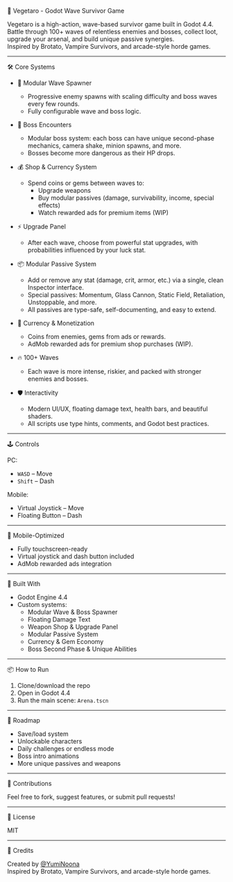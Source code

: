  🧟 Vegetaro - Godot Wave Survivor Game

Vegetaro is a high-action, wave-based survivor game built in Godot 4.4.  
Battle through 100+ waves of relentless enemies and bosses, collect loot, upgrade your arsenal, and build unique passive synergies.  
Inspired by Brotato, Vampire Survivors, and arcade-style horde games.

---

 🛠️ Core Systems

- 🧠 Modular Wave Spawner  
  - Progressive enemy spawns with scaling difficulty and boss waves every few rounds.
  - Fully configurable wave and boss logic.

- 👹 Boss Encounters  
  - Modular boss system: each boss can have unique second-phase mechanics, camera shake, minion spawns, and more.
  - Bosses become more dangerous as their HP drops.

- 💰 Shop & Currency System  
  - Spend coins or gems between waves to:
    - Upgrade weapons
    - Buy modular passives (damage, survivability, income, special effects)
    - Watch rewarded ads for premium items (WIP)

- ⚡ Upgrade Panel  
  - After each wave, choose from powerful stat upgrades, with probabilities influenced by your luck stat.

- 📦 Modular Passive System  
  - Add or remove any stat (damage, crit, armor, etc.) via a single, clean Inspector interface.
  - Special passives: Momentum, Glass Cannon, Static Field, Retaliation, Unstoppable, and more.
  - All passives are type-safe, self-documenting, and easy to extend.

- 💎 Currency & Monetization  
  - Coins from enemies, gems from ads or rewards.
  - AdMob rewarded ads for premium shop purchases (WIP).

- 🔥 100+ Waves  
  - Each wave is more intense, riskier, and packed with stronger enemies and bosses.

- 🛡️ Interactivity  
  - Modern UI/UX, floating damage text, health bars, and beautiful shaders.
  - All scripts use type hints, comments, and Godot best practices.

---

 🕹️ Controls

PC:
- `WASD` – Move
- `Shift` – Dash

Mobile:
- Virtual Joystick – Move
- Floating Button – Dash

---

 📱 Mobile-Optimized

- Fully touchscreen-ready
- Virtual joystick and dash button included
- AdMob rewarded ads integration

---

 🚀 Built With

- Godot Engine 4.4
- Custom systems:
  - Modular Wave & Boss Spawner
  - Floating Damage Text
  - Weapon Shop & Upgrade Panel
  - Modular Passive System
  - Currency & Gem Economy
  - Boss Second Phase & Unique Abilities

---

 📦 How to Run

1. Clone/download the repo  
2. Open in Godot 4.4  
3. Run the main scene: `Arena.tscn`

---

 🔧 Roadmap

- Save/load system
- Unlockable characters
- Daily challenges or endless mode
- Boss intro animations
- More unique passives and weapons

---

 🤝 Contributions

Feel free to fork, suggest features, or submit pull requests!

---

 📃 License

MIT

---

 👤 Credits

Created by [@YumiNoona](https://github.com/YumiNoona)  
Inspired by Brotato, Vampire Survivors, and arcade-style horde games.
